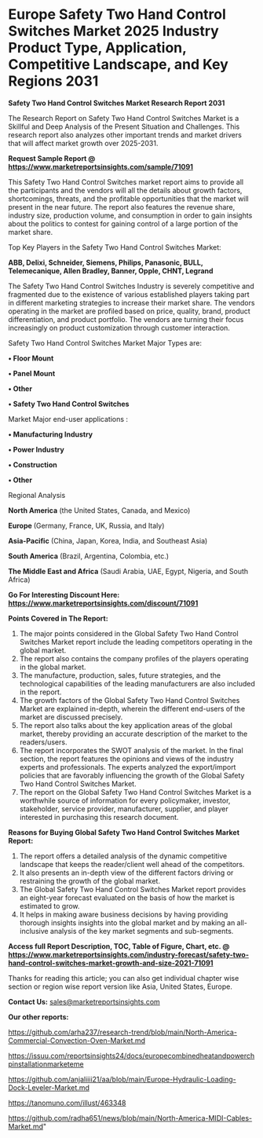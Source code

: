  # Europe Safety Two Hand Control Switches Market 2025 Industry Product Type, Application, Competitive Landscape, and Key Regions 2031

<strong>Safety Two Hand Control Switches Market Research Report 2031</strong>

The Research Report on Safety Two Hand Control Switches Market is a Skillful and Deep Analysis of the Present Situation and Challenges. This research report also analyzes other important trends and market drivers that will affect market growth over 2025-2031.

<strong>Request Sample Report @ <a href=https://www.marketreportsinsights.com/sample/71091>https://www.marketreportsinsights.com/sample/71091</a></strong>

This Safety Two Hand Control Switches market report aims to provide all the participants and the vendors will all the details about growth factors, shortcomings, threats, and the profitable opportunities that the market will present in the near future. The report also features the revenue share, industry size, production volume, and consumption in order to gain insights about the politics to contest for gaining control of a large portion of the market share.

Top Key Players in the Safety Two Hand Control Switches Market:

<strong>ABB, Delixi, Schneider, Siemens, Philips, Panasonic, BULL, Telemecanique, Allen Bradley, Banner, Opple, CHNT, Legrand</strong>

The Safety Two Hand Control Switches Industry is severely competitive and fragmented due to the existence of various established players taking part in different marketing strategies to increase their market share. The vendors operating in the market are profiled based on price, quality, brand, product differentiation, and product portfolio. The vendors are turning their focus increasingly on product customization through customer interaction.

Safety Two Hand Control Switches Market Major Types are:

<strong>• Floor Mount

• Panel Mount

• Other

• Safety Two Hand Control Switches</strong>

Market Major end-user applications :

<strong>• Manufacturing Industry

• Power Industry

• Construction

• Other</strong>

Regional Analysis

</u><strong><b>North America</b></strong> (the United States, Canada, and Mexico)

<strong><b>Europe </b></strong>(Germany, France, UK, Russia, and Italy)

<strong><b>Asia-Pacific</b></strong> (China, Japan, Korea, India, and Southeast Asia)

<strong><b>South America</b></strong> (Brazil, Argentina, Colombia, etc.)

<strong><b>The Middle East and Africa</b></strong> (Saudi Arabia, UAE, Egypt, Nigeria, and South Africa)

<strong>Go For Interesting Discount Here: <a href=https://www.marketreportsinsights.com/discount/71091>https://www.marketreportsinsights.com/discount/71091</a></strong>

<strong>Points Covered in The Report:</strong>
<ol>
  <li>The major points considered in the Global Safety Two Hand Control Switches Market report include the leading competitors operating in the global market.</li>
  <li>The report also contains the company profiles of the players operating in the global market.</li>
  <li>The manufacture, production, sales, future strategies, and the technological capabilities of the leading manufacturers are also included in the report.</li>
  <li>The growth factors of the Global Safety Two Hand Control Switches Market are explained in-depth, wherein the different end-users of the market are discussed precisely.</li>
  <li>The report also talks about the key application areas of the global market, thereby providing an accurate description of the market to the readers/users.</li>
  <li>The report incorporates the SWOT analysis of the market. In the final section, the report features the opinions and views of the industry experts and professionals. The experts analyzed the export/import policies that are favorably influencing the growth of the Global Safety Two Hand Control Switches Market.</li>
  <li>The report on the Global Safety Two Hand Control Switches Market is a worthwhile source of information for every policymaker, investor, stakeholder, service provider, manufacturer, supplier, and player interested in purchasing this research document.</li>
</ol>
<strong>Reasons for Buying Global Safety Two Hand Control Switches Market Report:</strong>

<ol>
  <li>The report offers a detailed analysis of the dynamic competitive landscape that keeps the reader/client well ahead of the competitors.</li>
  <li>It also presents an in-depth view of the different factors driving or restraining the growth of the global market.</li>
  <li>The Global Safety Two Hand Control Switches Market report provides an eight-year forecast evaluated on the basis of how the market is estimated to grow.</li>
  <li>It helps in making aware business decisions by having providing thorough insights insights into the global market and by making an all-inclusive analysis of the key market segments and sub-segments.</li>
</ol>
<strong>Access full Report Description, TOC, Table of Figure, Chart, etc. @ <a href=https://www.marketreportsinsights.com/industry-forecast/safety-two-hand-control-switches-market-growth-and-size-2021-71091>https://www.marketreportsinsights.com/industry-forecast/safety-two-hand-control-switches-market-growth-and-size-2021-71091</a></strong>


Thanks for reading this article; you can also get individual chapter wise section or region wise report version like Asia, United States, Europe.

<strong>Contact Us:</strong>
sales@marketreportsinsights.com

<strong>Our other reports:</strong>

<a href=https://github.com/arha237/research-trend/blob/main/North-America-Commercial-Convection-Oven-Market.md>https://github.com/arha237/research-trend/blob/main/North-America-Commercial-Convection-Oven-Market.md</a>

<a href=https://issuu.com/reportsinsights24/docs/europecombinedheatandpowerchpinstallationmarketeme>https://issuu.com/reportsinsights24/docs/europecombinedheatandpowerchpinstallationmarketeme</a>

<a href=https://github.com/anjaliiii21/aa/blob/main/Europe-Hydraulic-Loading-Dock-Leveler-Market.md>https://github.com/anjaliiii21/aa/blob/main/Europe-Hydraulic-Loading-Dock-Leveler-Market.md</a>

<a href=https://tanomuno.com/illust/463348>https://tanomuno.com/illust/463348</a>

<a href=https://github.com/radha651/news/blob/main/North-America-MIDI-Cables-Market.md>https://github.com/radha651/news/blob/main/North-America-MIDI-Cables-Market.md</a>"

